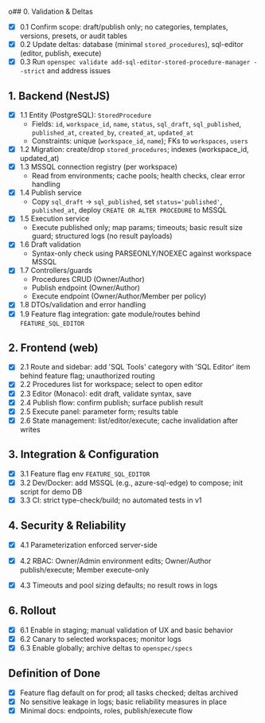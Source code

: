 o## 0. Validation & Deltas
- [x] 0.1 Confirm scope: draft/publish only; no categories, templates, versions, presets, or audit tables
- [x] 0.2 Update deltas: database (minimal `stored_procedures`), sql-editor (editor, publish, execute)
- [x] 0.3 Run `openspec validate add-sql-editor-stored-procedure-manager --strict` and address issues

## 1. Backend (NestJS)
- [x] 1.1 Entity (PostgreSQL): `StoredProcedure`
  - Fields: `id`, `workspace_id`, `name`, `status`, `sql_draft`, `sql_published`, `published_at`, `created_by`, `created_at`, `updated_at`
  - Constraints: unique (`workspace_id`, `name`); FKs to `workspaces`, `users`
- [x] 1.2 Migration: create/drop `stored_procedures`; indexes (workspace_id, updated_at)
- [x] 1.3 MSSQL connection registry (per workspace)
  - Read from environments; cache pools; health checks, clear error handling
- [x] 1.4 Publish service
  - Copy `sql_draft` → `sql_published`, set `status='published'`, `published_at`, deploy `CREATE OR ALTER PROCEDURE` to MSSQL
- [x] 1.5 Execution service
  - Execute published only; map params; timeouts; basic result size guard; structured logs (no result payloads)
- [x] 1.6 Draft validation
  - Syntax-only check using PARSEONLY/NOEXEC against workspace MSSQL
- [x] 1.7 Controllers/guards
  - Procedures CRUD (Owner/Author)
  - Publish endpoint (Owner/Author)
  - Execute endpoint (Owner/Author/Member per policy)
- [x] 1.8 DTOs/validation and error handling
- [x] 1.9 Feature flag integration: gate module/routes behind `FEATURE_SQL_EDITOR`

## 2. Frontend (web)
- [x] 2.1 Route and sidebar: add 'SQL Tools' category with 'SQL Editor' item behind feature flag; unauthorized routing
- [x] 2.2 Procedures list for workspace; select to open editor
- [x] 2.3 Editor (Monaco): edit draft, validate syntax, save
- [x] 2.4 Publish flow: confirm publish; surface publish result
- [x] 2.5 Execute panel: parameter form; results table
- [x] 2.6 State management: list/editor/execute; cache invalidation after writes

## 3. Integration & Configuration
- [x] 3.1 Feature flag env `FEATURE_SQL_EDITOR`
- [x] 3.2 Dev/Docker: add MSSQL (e.g., azure-sql-edge) to compose; init script for demo DB
- [x] 3.3 CI: strict type-check/build; no automated tests in v1

## 4. Security & Reliability
- [x] 4.1 Parameterization enforced server-side
- [x] 4.2 RBAC: Owner/Admin environment edits; Owner/Author publish/execute; Member execute-only
- [x] 4.3 Timeouts and pool sizing defaults; no result rows in logs


## 6. Rollout
- [x] 6.1 Enable in staging; manual validation of UX and basic behavior
- [x] 6.2 Canary to selected workspaces; monitor logs
- [x] 6.3 Enable globally; archive deltas to `openspec/specs`

## Definition of Done
- [x] Feature flag default on for prod; all tasks checked; deltas archived
- [x] No sensitive leakage in logs; basic reliability measures in place
- [x] Minimal docs: endpoints, roles, publish/execute flow
